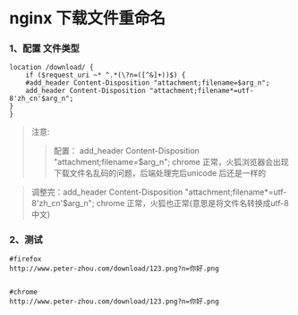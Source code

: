 # nginx 下载文件重命名

### 1、配置 文件类型
    location /download/ {
        if ($request_uri ~* ^.*(\?n=([^&]+))$) {
	    #add_header Content-Disposition "attachment;filename=$arg_n";
	    add_header Content-Disposition "attachment;filename*=utf-8'zh_cn'$arg_n";
	}
    }
    
>注意:
>>配置： add_header Content-Disposition "attachment;filename=$arg_n";
chrome 正常，火狐浏览器会出现下载文件名乱码的问题，后端处理完后unicode 后还是一样的

>调整完：add_header Content-Disposition "attachment;filename*=utf-8'zh_cn'$arg_n";
chrome 正常，火狐也正常(意思是将文件名转换成utf-8中文)

### 2、测试

    #firefox
    http://www.peter-zhou.com/download/123.png?n=你好.png
    
    
    #chrome
    http://www.peter-zhou.com/download/123.png?n=你好.png

    



    
    